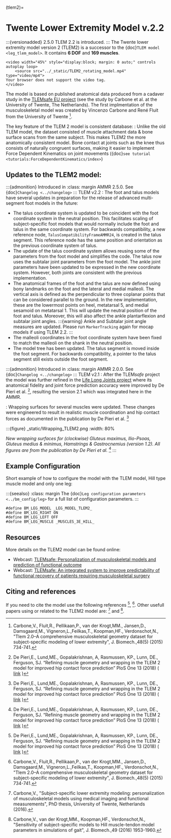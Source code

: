 (tlem2)=

# Twente Lower Extremity Model v.2.2
:::{versionadded} 2.5.0
TLEM 2.2 is introduced.
:::
The Twente lower extremity model version 2 (TLEM2) is a successor to the {doc}`TLEM
model <leg_tlem_model>`. It contains **6 DOF** and **169
muscles**.

```{raw} html
<video width="45%" style="display:block; margin: 0 auto;" controls autoplay loop>
    <source src="../_static/TLEM2_rotating_model.mp4" type="video/mp4">
Your browser does not support the video tag.
</video>
```

The model is based on published anatomical data produced from a cadaver study in
the [TLEMsafe EU project](https://tlemsafe.eu/) (see the study by Carbone
et al. at the University of Twente, The Netherlands). The first implmentation of
the musculoskeletal model was created by Vincenzo Carbone and René Fluit from
the University of Twente [^cite_cfpk15].

The key feature of the TLEM 2 model is consistent database:
: Unlike the old TLEM model, the dataset consisted of muscle attachment data &
  bone surface scans from the same subject. This makes TLEM2 the more
  anatomically consistent model. Bone contact at joints such as the knee thus
  consists of naturally congruent surfaces, making it easier to implement
  Force Dependent Kinematics on joint movements ({doc}`see tutorial <tutorials:ForceDependentKinematics/index>`)

## Updates to the TLEM2 model:

:::{admonition} Introduced in
:class: margin
 AMMR 2.5.0. See {doc}`Changelog <../changelog>` 
:::
TLEM v2.2
: The foot and talus models have several updates in preparation for the 
  release of advanced multi-segment foot models in the future:  
  - The talus coordinate system is updated to be coincident with the foot 
    coordinate system in the neutral position. This facilitates scaling
    of subject-specific foot models that would normally include the foot 
    and talus in the same coordinate system. For backwards compatibility,
    a new reference node, `TalusCompatibilityFrameAMMR24`, is created in the 
    talus segment. This reference node has the same position and orientation 
    as the previous coordinate system of talus.
  - The update of the talus coordinate system allows reusing some of the 
    parameters from the foot model and simplifies the code. The talus now uses the
    subtalar joint parameters from the foot model. The ankle joint parameters 
    have been updated to be expressed in the new coordinate system. However, 
    both joints are consistent with the previous implementation. 
  - The anatomical frames of the foot and the talus are now defined using bony 
    landmarks on the foot and the lateral and medial malleoli. The vertical axis 
    is defined as the perpendicular to three coplanar points that can be considered 
    parallel to the ground. In the new implementation, these are the lowermost points
    on heel, metatarsal 5, and medial sesamoid on metatarsal 1. This will update 
    the neutral position of the foot and talus. Moreover, this will also affect the 
    ankle plantarflexion and subtalar joint angles.
    :::{warning}
    Ankle and Subtalar joint angle measures are updated. Please
    run `MarkerTracking` again for mocap models if using TLEM 2.2.
    :::
  - The malleoli coordinates in the foot coordinate system have been fixed to 
    match the malleoli on the shank in the neutral position.
  - The model tree has been updated. The talus segment is moved inside the 
    foot segment. For backwards compatibility, a pointer to the talus segment 
    still exists outside the foot segment.

:::{admonition} Introduced in 
:class: margin
AMMR 2.0.0. See {doc}`Changelog <../changelog>`
:::
TLEM v2.1
: After the TLEM*safe* project the model was further refined
  in the [Life
Long Joints project](https://lifelongjoints.eu/) where its anatomical
fidelity and joint force prediction accuracy were improved by De Pieri et al.
[^cite_dlgr17], resulting the version 2.1 which was integrated here in the AMMR.




: Wrapping surfaces for several muscles were updated. These changes were engineered to
  result in realistic muscle coordination and hip contact forces as documented
  in the publication by De Pieri et al. [^cite_dlgr17]

:::{figure} _static/Wrapping_TLEM2.png
:width: 80%

*New wrapping surfaces for (clockwise) Gluteus maximus, Ilio-Psoas, Gluteus
medius & minimus, Hamstrings & Gastrocnemius (version 1.2). All figures are
from the publication by De Pieri et al.* [^cite_dlgr17]
:::

## Example Configuration

Short example of how to configure the model with the TLEM model, Hill type
muscle model and only one leg:

:::{seealso}
:class: margin
The {doc}`Leg configuration parameters <../bm_config/leg>` for a
full list of configuration parameters.
:::

```AnyScriptDoc
#define BM_LEG_MODEL _LEG_MODEL_TLEM2_
#define BM_LEG_RIGHT ON
#define BM_LEG_LEFT OFF
#define BM_LEG_MUSCLE _MUSCLES_3E_HILL_
```




## Resources

More details on the TLEM2 model can be found online:

- Webcast: [TLEMsafe: Personalization of musculoskeletal models and prediction of functional outcome](https://www.anybodytech.com/tlemsafe-personalization-of-musculoskeletal-models-and-prediction-of-functional-outcome/)
- Webcast: [TLEMsafe: An integrated system to improve predictability of functional recovery of patients requiring musculoskeletal surgery](https://www.anybodytech.com/tlemsafe-an-integrated-system-to-improve-predictability-of-functional-recovery-of-patients-requiring-musculoskeletal-surgery/)

## Citing and references

If you need to cite the model use the following references [^cite_dlgr17], [^cite_cfpk15]. Other usefull papers using or related to the TLEM2 model are: [^cite_ca16] and [^cite_ckkv16]. 


[^cite_dlgr17]: De Pieri,E., Lund,ME., Gopalakrishnan, A, Rasmussen, KP., Lunn, DE., Ferguson, SJ.
    “Refining muscle geometry and wrapping in the TLEM 2 model for improved hip contact force prediction”
    PloS One 13 (2018) ( [link](https://journals.plos.org/plosone/article?id=10.1371/journal.pone.0204109) )

[^cite_cfpk15]: Carbone,V., Fluit,R., Pellikaan,P., van der Krogt,MM., Jansen,D., Damsgaard,M.,
    Vigneron,L.,Feilkas,T., Koopman,HF., Verdonschot,N.,
    "Tlem 2.0–A comprehensive musculoskeletal geometry dataset for subject-specific
    modeling of lower extremity", J. Biomech.,48(5) (2015) 734-741.


[^cite_ca16]: Carbone,V., "Subject-specific lower extremity modeling: personalization of
    musculoskeletal models using medical imaging and functional measurements",
    PhD thesis, University of Twente, Netherlands (2016).

[^cite_ckkv16]: Carbone,V., van der Krogt,MM., Koopman,HF., Verdonschot,N., "Sensitivity of subject-specific
    models to Hill muscle-tendon model parameters in simulations of gait",
    J. Biomech.,49 (2016) 1953-1960.
